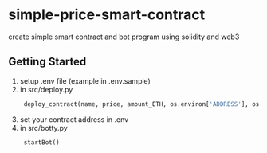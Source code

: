 # simple-price-smart-contract
create simple smart contract and bot program using solidity and web3

## Getting Started
1. setup .env file (example in .env.sample)
2. in src/deploy.py
   ```python
    deploy_contract(name, price, amount_ETH, os.environ['ADDRESS'], os.environ['PRIVATE_KEY'])
   ```
3. set your contract address in .env
4. in src/botty.py
   ```python
    startBot()
   ```
